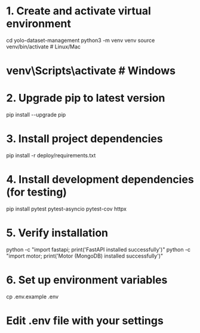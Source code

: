 # 1. Create and activate virtual environment
cd yolo-dataset-management
python3 -m venv venv
source venv/bin/activate  # Linux/Mac
# venv\Scripts\activate   # Windows

# 2. Upgrade pip to latest version
pip install --upgrade pip

# 3. Install project dependencies
pip install -r deploy/requirements.txt

# 4. Install development dependencies (for testing)
pip install pytest pytest-asyncio pytest-cov httpx

# 5. Verify installation
python -c "import fastapi; print('FastAPI installed successfully')"
python -c "import motor; print('Motor (MongoDB) installed successfully')"

# 6. Set up environment variables
cp .env.example .env
# Edit .env file with your settings